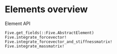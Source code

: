 
# Elements overview

Element API

```@docs
Five.get_fields(::Five.AbstractElement)
Five.integrate_forcevector!
Five.integrate_forcevector_and_stiffnessmatrix!
Five.integrate_massmatrix!
```